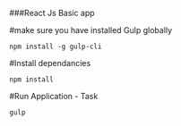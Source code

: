 ###React Js Basic app

#make sure you have installed Gulp globally
```ssh
npm install -g gulp-cli
```

#Install dependancies
```ssh
npm install
```

#Run Application - Task
```ssh
gulp
```

